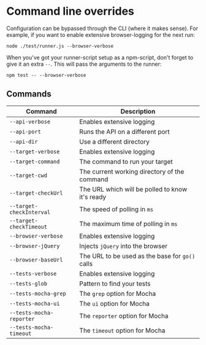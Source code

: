 # Command line overrides
Configuration can be bypassed through the CLI (where it makes sense). For example, if you want to enable extensive browser-logging for the next run:

```
node ./test/runner.js --browser-verbose
```

When you've got your runner-script setup as a npm-script, don't forget to give it an extra `--`. This will pass the arguments to the runner:

```
npm test -- --browser-verbose
```

## Commands

Command | Description
------- | -------
`--api-verbose` | Enables extensive logging
`--api-port` | Runs the API on a different port
`--api-dir` | Use a different directory
`--target-verbose` | Enables extensive logging
`--target-command` | The command to run your target
`--target-cwd` | The current working directory of the command
`--target-checkUrl` | The URL which will be polled to know it's ready
`--target-checkInterval` | The speed of polling in `ms`
`--target-checkTimeout` | The maximum time of polling in `ms`
`--browser-verbose` | Enables extensive logging
`--browser-jQuery` | Injects `jQuery` into the browser
`--browser-baseUrl` | The URL to be used as the base for `go()` calls
`--tests-verbose` | Enables extensive logging
`--tests-glob` | Pattern to find your tests
`--tests-mocha-grep` | The `grep` option for Mocha
`--tests-mocha-ui` | The `ui` option for Mocha
`--tests-mocha-reporter` | The `reporter` option for Mocha
`--tests-mocha-timeout` | The `timeout` option for Mocha
